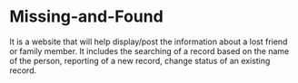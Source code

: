 # Missing-and-Found
It is a website that will help display/post the information about a lost friend or family member. It includes the searching of a record based on the name of the person, reporting of a new record, change status of an existing record.
